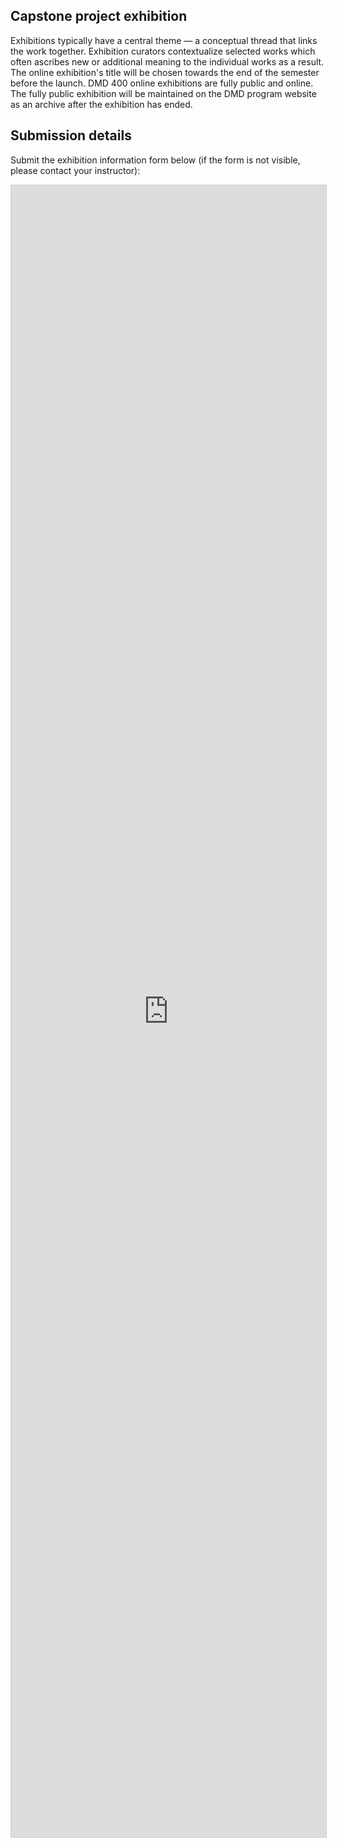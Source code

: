 ## Capstone project exhibition

Exhibitions typically have a central theme — a conceptual thread that links the work together. Exhibition curators contextualize selected works which often ascribes new or additional meaning to the individual works as a result. The online exhibition's title will be chosen towards the end of the semester before the launch. DMD 400 online exhibitions are fully public and online. The fully public exhibition will be maintained on the DMD program website as an archive after the exhibition has ended.

## Submission details

Submit the exhibition information form below (if the form is not visible, please contact your instructor):

<script src="https://static.airtable.com/js/embed/embed_snippet_v1.js"></script><iframe class="airtable-embed airtable-dynamic-height" src="https://airtable.com/embed/shrK9itvDXkCShJg4?backgroundColor=orange" frameborder="0" onmousewheel="" width="100%" height="2643" style="background: transparent; border: 1px solid #ccc;"></iframe>
